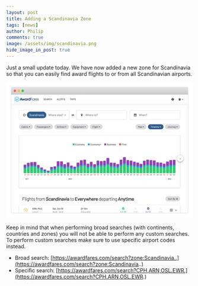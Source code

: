 ```yaml
---
layout: post
title: Adding a Scandinavia Zone
tags: [news]
author: Philip
comments: true
image: /assets/img/scandinavia.png
hide_image_in_post: true
---
```


Just a small update today. We have now added a new zone for Scandinavia so that you can easily find award flights to or from all Scandinavian airports.

[<img src="/assets/img/scandinavia.png" class="" />](https://awardfares.com/search?zone:Scandinavia..)

Keep in mind that when performing broad searches (with continents, countries and zones) you will not be able to perform any custom searches. To perform custom searches make sure to use specific airport codes instead.

* Broad search: [https://awardfares.com/search?zone:Scandinavia..](https://awardfares.com/search?zone:Scandinavia..)
* Specific search: [https://awardfares.com/search?CPH,ARN,OSL.EWR.](https://awardfares.com/search?CPH,ARN,OSL.EWR.)
